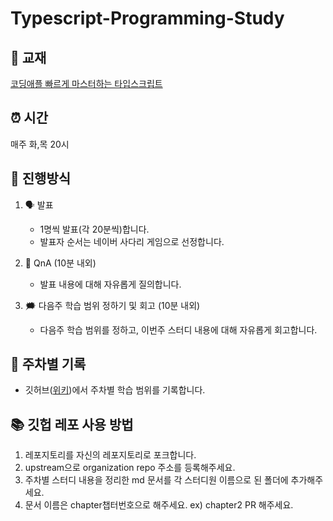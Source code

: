 # Typescript-Programming-Study

## 📘 교재

[코딩애플 빠르게 마스터하는 타입스크립트](https://codingapple.com/course/typescript-crash-course/)

## ⏰ 시간

매주 화,목 20시

## 📖 진행방식

1. 🗣️ 발표

   - 1명씩 발표(각 20분씩)합니다.
   - 발표자 순서는 네이버 사다리 게임으로 선정합니다.

2. 🤔 QnA (10분 내외)

   - 발표 내용에 대해 자유롭게 질의합니다.

3. 🗯️ 다음주 학습 범위 정하기 및 회고 (10분 내외)

   - 다음주 학습 범위를 정하고, 이번주 스터디 내용에 대해 자유롭게 회고합니다.

## 🧾 주차별 기록

- 깃허브([위키]())에서 주차별 학습 범위를 기록합니다.

## 📚 깃헙 레포 사용 방법

1. 레포지토리를 자신의 레포지토리로 포크합니다.
2. upstream으로 organization repo 주소를 등록해주세요.
3. 주차별 스터디 내용을 정리한 md 문서를 각 스터디원 이름으로 된 폴더에 추가해주세요.
4. 문서 이름은 chapter챕터번호으로 해주세요. ex) chapter2
   PR 해주세요.
